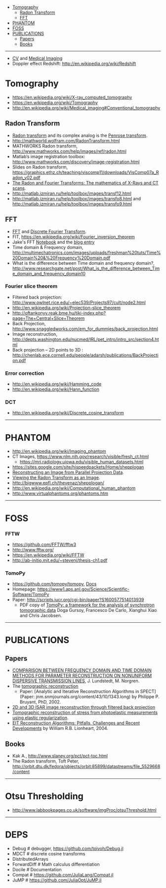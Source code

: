 + [Tomography](#tomography)
   + [Radon Transform](#radon-transform)
   + [FFT](#fft)
+ [PHANTOM](#phantom)
+ [FOSS](#foss)
+ [PUBLICATIONS](#publications)
   + [Papers](#papers)
   + [Books](#books)

----

+ [CV](http://en.wikipedia.org/wiki/Computer_vision) and [Medical Imaging](http://en.wikipedia.org/wiki/Category:Medical_imaging)
+ Doppler effect Redshift: http://en.wikipedia.org/wiki/Redshift

# Tomography
+ https://en.wikipedia.org/wiki/X-ray_computed_tomography
+ https://en.wikipedia.org/wiki/Tomography
+ http://en.wikipedia.org/wiki/Medical_imaging#Conventional_tomography

## Radon Transform
+ [Radon transform](http://en.wikipedia.org/wiki/Radon_transform) and its complex analog is the [Penrose transform](http://en.wikipedia.org/wiki/Penrose_transform).
+ http://mathworld.wolfram.com/RadonTransform.html
+ MATHWORKS Radon transform, http://www.mathworks.com/help/images/ref/radon.html
+ Matlab’s image registration toolbox: http://www.mathworks.com/discovery/image-registration.html 
+ Slides on Radon transform, https://graphics.ethz.ch/teaching/viscomp11/downloads/VisComp07a_Radon_v02.pdf
+ [The Radon and Fourier Transforms: The mathematics of X-Rays and CT scans](http://www.math.ucla.edu/~heilman/papers/04172010Radon.pdf).
+ http://matlab.izmiran.ru/help/toolbox/images/transf12.html
+ http://matlab.izmiran.ru/help/toolbox/images/transfo8.html and http://matlab.izmiran.ru/help/toolbox/images/transfo9.html

## FFT 
+ [FFT](http://en.wikipedia.org/wiki/Fast_Fourier_transform) and [Discrete Fourier Transform](https://en.wikipedia.org/wiki/Discrete_Fourier_transform).
+ FIT, https://en.wikipedia.org/wiki/Fourier_inversion_theorem
+ Jake's FFT [Notebook](http://nbviewer.ipython.org/url/jakevdp.github.io/downloads/notebooks/UnderstandingTheFFT.ipynb) and the [blog entry](https://jakevdp.github.io/blog/2013/08/28/understanding-the-fft/)
+ Time domain & Frequency domain, http://multimechatronics.com/images/uploads/freshman%20tuts/Time%20Domain%20&%20Frequency%20Domain.pdf
+ What is the difference between Time domain and frequency domain?, http://www.researchgate.net/post/What_is_the_difference_between_Time_domain_and_frequency_domain10

### Fourier slice theorem
+ Filtered back projection: http://www.owlnet.rice.edu/~elec539/Projects97/cult/node2.html
+ http://en.wikipedia.org/wiki/Projection-slice_theorem
+ http://oftankonyv.reak.bme.hu/tiki-index.php?page=The+Central+Slice+Theorem
+ Back Projection, http://www.snaggledworks.com/em_for_dummies/back_projection.html
+ Image reconstruction, http://depts.washington.edu/nucmed/IRL/pet_intro/intro_src/section4.html
+ Back projection – 2D points to 3D : http://chenlab.ece.cornell.edu/people/adarsh/publications/BackProjection.pdf

### Error correction
+ http://en.wikipedia.org/wiki/Hamming_code
+ http://en.wikipedia.org/wiki/Hann_function

### DCT
+ http://en.wikipedia.org/wiki/Discrete_cosine_transform

----

# PHANTOM
+ http://en.wikipedia.org/wiki/Imaging_phantom
+ CT Images, https://www.nlm.nih.gov/research/visible/fresh_ct.html
   + https://mri.radiology.uiowa.edu/visible_human_datasets.html
+ https://sites.google.com/site/hispeedpackets/Home/shepplogan
+ [Reconstructing an Image from Parallel Projection Data](http://matlab.izmiran.ru/help/toolbox/images/transf13.html).
+ [Viewing the Radon Transform as an Image](http://matlab.izmiran.ru/help/toolbox/images/transf10.html).
+ http://bigwww.epfl.ch/thevenaz/shepplogan/
+ http://en.wikipedia.org/wiki/Computational_human_phantom
+ http://www.virtualphantoms.org/phantoms.htm

----

# FOSS

### FFTW
+ https://github.com/FFTW/fftw3
+ http://www.fftw.org/
+ https://en.wikipedia.org/wiki/FFTW
+ http://ab-initio.mit.edu/~stevenj/thesis-ch1.pdf

### TomoPy
+ https://github.com/tomopy/tomopy, [Docs](https://tomopy.readthedocs.org/)
+ Homepage: https://www1.aps.anl.gov/Science/Scientific-Software/TomoPy
+ Paper: http://scripts.iucr.org/cgi-bin/paper?S1600577514013939
   + PDF copy of [TomoPy: a framework for the analysis of synchrotron tomographic data](http://journals.iucr.org/s/issues/2014/05/00/pp5049/pp5049.pdf) Doga Gursoy, Francesco De Carlo, Xianghui Xiao and Chris Jacobsen.
      
----

# PUBLICATIONS

## Papers
+ [COMPARISON BETWEEN FREQUENCY DOMAIN AND TIME DOMAIN METHODS FOR PARAMETER RECONSTRUCTION ON NONUNIFORM DISPERSIVE TRANSMISSION LINES](http://www.jpier.org/PIER/pier43/01.0302031.L.Norgren.pdf), J. Lundstedt, M. Norgren.
+ The [tomographic reconstruction](http://en.wikipedia.org/wiki/Tomographic_reconstruction)
   + Paper: [Analytic and Iterative Reconstruction Algorithms in SPECT](Paper: jnm.snmjournals.org/content/43/10/1343.long) by Philippe P. Bruyant, PhD, 2002.
+ [2D and 3D ISAR image reconstruction through filtered back projection](http://www.researchgate.net/profile/Zhijun_Qiao/publication/258715731_2D_and_3D_ISAR_image_reconstruction_through_filtered_back_projection/links/00463537a7004e805c000000.pdf)
+ [Tomographic reconstruction of stress from photoelastic measurements using elastic regularization](http://www.researchgate.net/publication/30045506_Tomographic_reconstruction_of_stress_from_photoelastic_measurements_using_elastic_regularization).
+ [EIT Reconstruction Algorithms:  Pitfalls, Challenges and Recent Developments](http://arxiv.org/pdf/physics/0310151.pdf) by William R.B. Lionheart, 2004.

## Books
+ Kak A., http://www.slaney.org/pct/pct-toc.html
+ The Radon transform, Toft Peter, http://orbit.dtu.dk/fedora/objects/orbit:85899/datastreams/file_5529668/content

----

# Otsu Thresholding
+ http://www.labbookpages.co.uk/software/imgProc/otsuThreshold.html

----

# DEPS
+ Debug                     # debugger, https://github.com/toivoh/Debug.jl
+ MDCT                      # discrete cosine transforms
+ DistributedArrays
+ ForwardDiff               # Math calculus differentiation
+ Docile                    # Documentation
+ Compat                    # https://github.com/JuliaLang/Compat.jl
+ JuMP                      # https://github.com/JuliaOpt/JuMP.jl

